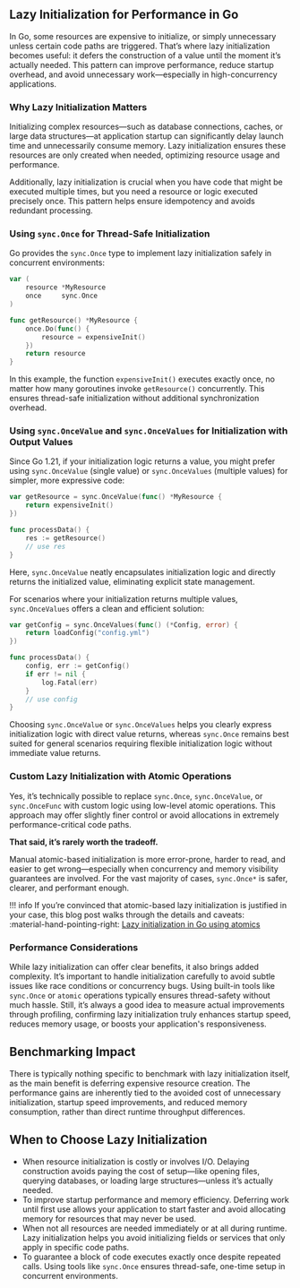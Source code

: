 ## Lazy Initialization for Performance in Go

In Go, some resources are expensive to initialize, or simply unnecessary unless certain code paths are triggered. That’s where lazy initialization becomes useful: it defers the construction of a value until the moment it’s actually needed. This pattern can improve performance, reduce startup overhead, and avoid unnecessary work—especially in high-concurrency applications.

### Why Lazy Initialization Matters

Initializing complex resources—such as database connections, caches, or large data structures—at application startup can significantly delay launch time and unnecessarily consume memory. Lazy initialization ensures these resources are only created when needed, optimizing resource usage and performance.

Additionally, lazy initialization is crucial when you have code that might be executed multiple times, but you need a resource or logic executed precisely once. This pattern helps ensure idempotency and avoids redundant processing.

### Using `sync.Once` for Thread-Safe Initialization

Go provides the `sync.Once` type to implement lazy initialization safely in concurrent environments:

```go
var (
	resource *MyResource
	once     sync.Once
)

func getResource() *MyResource {
	once.Do(func() {
		resource = expensiveInit()
	})
	return resource
}
```

In this example, the function `expensiveInit()` executes exactly once, no matter how many goroutines invoke `getResource()` concurrently. This ensures thread-safe initialization without additional synchronization overhead.

### Using `sync.OnceValue` and `sync.OnceValues` for Initialization with Output Values

Since Go 1.21, if your initialization logic returns a value, you might prefer using `sync.OnceValue` (single value) or `sync.OnceValues` (multiple values) for simpler, more expressive code:

```go
var getResource = sync.OnceValue(func() *MyResource {
	return expensiveInit()
})

func processData() {
	res := getResource()
	// use res
}
```

Here, `sync.OnceValue` neatly encapsulates initialization logic and directly returns the initialized value, eliminating explicit state management.

For scenarios where your initialization returns multiple values, `sync.OnceValues` offers a clean and efficient solution:

```go
var getConfig = sync.OnceValues(func() (*Config, error) {
	return loadConfig("config.yml")
})

func processData() {
	config, err := getConfig()
	if err != nil {
		log.Fatal(err)
	}
	// use config
}
```

Choosing `sync.OnceValue` or `sync.OnceValues` helps you clearly express initialization logic with direct value returns, whereas `sync.Once` remains best suited for general scenarios requiring flexible initialization logic without immediate value returns.

### Custom Lazy Initialization with Atomic Operations

Yes, it’s technically possible to replace `sync.Once`, `sync.OnceValue`, or `sync.OnceFunc` with custom logic using low-level atomic operations. This approach may offer slightly finer control or avoid allocations in extremely performance-critical code paths.

**That said, it’s rarely worth the tradeoff.**

Manual atomic-based initialization is more error-prone, harder to read, and easier to get wrong—especially when concurrency and memory visibility guarantees are involved. For the vast majority of cases, `sync.Once*` is safer, clearer, and performant enough.

!!! info
	If you’re convinced that atomic-based lazy initialization is justified in your case, this blog post walks through the details and caveats:  
	:material-hand-pointing-right: [Lazy initialization in Go using atomics](https://goperf.dev/blog/2025/04/03/lazy-initialization-in-go-using-atomics/)

### Performance Considerations

While lazy initialization can offer clear benefits, it also brings added complexity. It’s important to handle initialization carefully to avoid subtle issues like race conditions or concurrency bugs. Using built-in tools like `sync.Once` or `atomic` operations typically ensures thread-safety without much hassle. Still, it’s always a good idea to measure actual improvements through profiling, confirming lazy initialization truly enhances startup speed, reduces memory usage, or boosts your application's responsiveness.

## Benchmarking Impact

There is typically nothing specific to benchmark with lazy initialization itself, as the main benefit is deferring expensive resource creation. The performance gains are inherently tied to the avoided cost of unnecessary initialization, startup speed improvements, and reduced memory consumption, rather than direct runtime throughput differences.

## When to Choose Lazy Initialization

- When resource initialization is costly or involves I/O. Delaying construction avoids paying the cost of setup—like opening files, querying databases, or loading large structures—unless it’s actually needed.
- To improve startup performance and memory efficiency. Deferring work until first use allows your application to start faster and avoid allocating memory for resources that may never be used.
- When not all resources are needed immediately or at all during runtime. Lazy initialization helps you avoid initializing fields or services that only apply in specific code paths.
- To guarantee a block of code executes exactly once despite repeated calls. Using tools like `sync.Once` ensures thread-safe, one-time setup in concurrent environments.